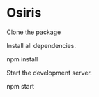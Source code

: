 # Osiris

Clone the package

Install all dependencies.

npm install 

Start the development server.

npm start